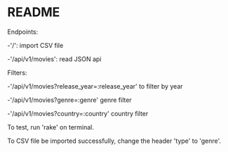 # README

Endpoints:

-'/': import CSV file

-'/api/v1/movies': read JSON api

Filters:

-'/api/v1/movies?release_year=:release_year' to filter by year

-'/api/v1/movies?genre=:genre' genre filter

-'/api/v1/movies?country=:country' country filter

To test, run 'rake' on terminal.

To CSV file be imported successfully, change the header 'type' to 'genre'.
